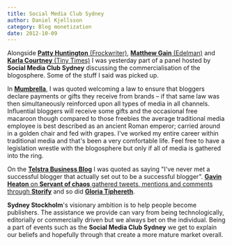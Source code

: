 ```yaml
---
title: Social Media Club Sydney
author: Daniel Kjellsson
category: Blog monetization
date: 2012-10-09
---
```


Alongside
[**Patty Huntington** (Frockwriter)][1], [**Matthew Gain** (Edelman)][2] and
[**Karla Courtney** (Tiny Times)][3] I was yesterday part of a panel hosted by
**Social Media Club Sydney** discussing the commercialisation of
the blogosphere. Some of the stuff I said was picked up.

In [**Mumbrella**][4], I was quoted welcoming a law to ensure that bloggers
declare payments or gifts they receive from brands – if that same law was then
simultaneously reinforced upon all types of media in all channels. Influential
bloggers will receive some gifts and the occasional free macaroon though
compared to those freebies the average traditional media employee is best
described as an ancient Roman emperor; carried around in a golden chair and
fed with grapes. I've worked my entire career within traditional media and
that's been a very comfortable life. Feel free to have a legislation wrestle
with the blogosphere but only if all of media is gathered into the ring.

On the [**Telstra Business Blog**][5] I was quoted as saying "I've never met
a successful blogger that actually set out to be a successful blogger".
[**Gavin Heaton** on **Servant of chaos** gathered tweets, mentions and
comments through **Storify**][6] and so did [**Gloria Tiphereth**][7].

**Sydney Stockholm**'s visionary ambition is to help people become publishers.
The assistance we provide can vary from being technologically, editorially or
commercially driven but we always bet on the individual. Being a part of events
such as the **Social Media Club Sydney** we get to explain our beliefs and
hopefully through that create a more mature market overall.


[1]: http://www.frockwriter.com/ "Frockwriter"
[2]: https://twitter.com/matthewgain/ "Matthew Gain"
[3]: http://tinytimes.com/ "Tiny Times"
[4]: http://mumbrella.com.au/call-for-law-forcing-bloggers-and-journos-to-disclose-payments-and-gifts-120782 "Mumbrella"
[5]: http://smarter.telstrabusiness.com/can-you-make-money-from-a-blog.htm "Telstra Business Blog"
[6]: http://www.servantofchaos.com/2012/10/blog-monetisation-at-social-media-club-sydney.html "Gavin Heaton"
[7]: http://storify.com/tiphereth/the-new-age-of-blog-monetisation "Gloria Tiphereth"

